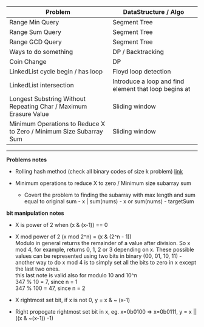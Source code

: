 | Problem                                                            | DataStructure / Algo                                  |
| ------------------------------------------------------------------ | ----------------------------------------------------- |
| Range Min Query                                                    | Segment Tree                                          |
| Range Sum Query                                                    | Segment Tree                                          |
| Range GCD Query                                                    | Segment Tree                                          |
| Ways to do something                                               | DP / Backtracking                                     |
| Coin Change                                                        | DP                                                    |
| LinkedList cycle begin / has loop                                  | Floyd loop detection                                  |
| LinkedList intersection                                            | Introduce a loop and find element that loop begins at |
| Longest Substring Without Repeating Char / Maximum Erasure Value   | Sliding window                                        |
| Minimum Operations to Reduce X to Zero / Minimum Size Subarray Sum | Sliding window                                        |

---

**Problems notes**

- Rolling hash method (check all binary codes of size k problem)
  [link](https://leetcode.com/problems/check-if-a-string-contains-all-binary-codes-of-size-k/discuss/2092553/Explaining-the-Rolling-Hash-Method-or-Guide)

- Minimum operations to reduce X to zero / Minimum size subarray sum
  - Covert the problem to finding the subarray with max length and sum equal to original sum - x | sum(nums) - x or sum(nums) - targetSum

**bit manipulation notes**

- X is power of 2 when (x & (x-1)) == 0
- X mod power of 2 (x mod 2^n) = (x & (2^n - 1)) <br>
  Modulo in general returns the remainder of a value after division. So x mod 4, for example, returns 0, 1, 2 or 3 depending on x. These possible values can be represented using two bits in binary (00, 01, 10, 11) - another way to do x mod 4 is to simply set all the bits to zero in x except the last two ones.<br>
  this last note is valid also for modulo 10 and 10^n <br>
  347 % 10 = 7, since n = 1 <br>
  347 % 100 = 47, since n = 2

- X rightmost set bit, if x is not 0, y = x & ~ (x-1)
- Right propogate rightmost set bit in x, eg. x=0b0100 => x=0b0111, y = x || ((x & ~(x-1)) -1)
